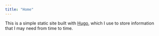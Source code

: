 ```yaml
---
title: "Home"
---
```


This is a simple static site built with [Hugo](https://gohugo.io/), which I use to store information that I may need from time to time.
